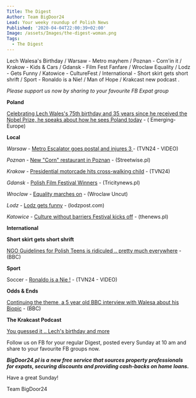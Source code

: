 ```yaml
---
Title: The Digest
Author: Team BigDoor24
Lead: Your weeky roundup of Polish News
Published: '2020-04-04T22:00:39+02:00'
Image: /assets/Images/the-digest-woman.png
Tags:
  - The Digest
---
```

Lech Walesa's Birthday / Warsaw - Metro mayhem / Poznan - Corn'in it / Krakow - Kids & Cars / Gdansk - Film Fest Fanfare / Wroclaw Equality / Lodz - Gets Funny / Katowice - CultureFest / International - Short skirt gets short shrift / Sport - Ronaldo is a Nie! / Man of Hope / Krakcast new podcast .

_Please support us now by sharing to your favourite FB Expat group_

<div class="sharethis-inline-share-buttons"></div>

**Poland**

[Celebrating Lech Wales's 75th birthday and 35 years since he received the Nobel Prize, he speaks about how he sees Poland today](https://emerging-europe.com/tag/lech-walesa/) - ( Emerging-Europe)

**Local**

_Warsaw_ - [Metro Escalator goes postal and injures 3](https://www.tvn24.pl/tvn24-news-in-english,157,m/three-people-injured-after-escalator-sped-up-at-a-station-in-central-warsaw,873861.html)[ ](https://www.tvn24.pl/tvn24-news-in-english,157,m/in-warsaw-s-local-election-europe-s-identity-crisis-plays-out,871965.html)- (TVN24 - VIDEO)

_Poznan_ -  [New "Corn" restaurant in Poznan](http://streetwise.pl/2018/10/06/moze-zboze-newly-opened-corn-restuarant-in-poznan/)  - (Streetwise.pl)

_Krakow_ - [Presidential motorcade hits cross-walking child](https://www.tvn24.pl/tvn24-news-in-english,157,m/accident-involving-presidential-motorcade-police-car-slightly-hit-a-child,873506.html) - (TVN24)

_Gdansk_ - [Polish Film Festival Winners](https://tricitynews.pl/polish-film-festival-award-winners-cold-war/) - (Tricitynews.pl)

_Wroclaw_ - [Equality marches on](http://wroclawuncut.com/2018/10/02/tenth-equality-march-to-make-its-way-through-wroclaw-on-saturday/) - (Wroclaw Uncut)

_Lodz_ - [Lodz gets funny](http://lodzpost.com/entertainment/stand-comedy-english-world-wide-comedy-returns-lodz/) - (lodzpost.com)

_Katowice_ - [Culture without barriers Festival kicks off](http://www.thenews.pl/1/11/Artykul/384727,Culture-Without-Barriers-Festival-starts-in-Poland)  - (thenews.pl)

**International**

**Short skirt gets short shrift**

[NGO Guidelines for Polish Teens is ridiculed .. pretty much everywhere](https://www.bbc.com/news/world-europe-45746116) - (BBC)

**Sport**

Soccer - [Ronaldo is a Nie !](https://www.tvn24.pl/tvn24-news-in-english,157,m/cristiano-ronaldo-will-not-play-against-poland-next-week,873542.html) - (TVN24 - VIDEO)

**Odds & Ends**

[Continuing the theme, a 5 year old BBC interview with Walesa about his Biopic](https://www.bbc.com/news/entertainment-arts-24538140) - (BBC)

**The Krakcast Podcast**

[You guessed it .. Lech's birthday and more ](https://www.krakcast.pl/e/krakcast-news-1538427638/)

Follow us on FB for your regular Digest, posted every Sunday at 10 am and share to your favourite FB groups now.

_**BigDoor24.pl is a new free service that sources property professionals for expats, securing discounts and providing cash-backs on home loans.**_

Have a great Sunday!

Team BigDoor24

